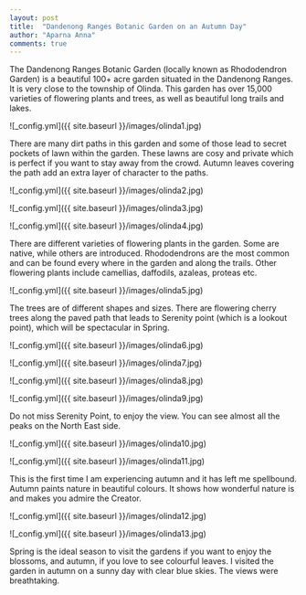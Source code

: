 ```yaml
---
layout: post
title:  "Dandenong Ranges Botanic Garden on an Autumn Day"
author: "Aparna Anna"
comments: true
---
```

The Dandenong Ranges Botanic Garden  (locally known as Rhododendron Garden) is a beautiful 100+ acre garden situated in the Dandenong Ranges. It is very close to the township of Olinda. This garden has over 15,000 varieties of flowering plants and trees, as well as beautiful long trails and lakes. 

![_config.yml]({{ site.baseurl }}/images/olinda1.jpg)

There are many dirt paths in this garden and some of those lead to secret pockets of lawn within the garden. These lawns are cosy and private which is perfect if you want to stay away from the crowd. Autumn leaves covering the path add an extra layer of character to the paths. 

![_config.yml]({{ site.baseurl }}/images/olinda2.jpg)

![_config.yml]({{ site.baseurl }}/images/olinda3.jpg)

![_config.yml]({{ site.baseurl }}/images/olinda4.jpg)

There are different varieties of flowering plants in the garden. Some are native, while others are introduced. Rhododendrons are the most common and can be found every where in the garden and along the trails. Other flowering plants include camellias, daffodils, azaleas, proteas etc. 

![_config.yml]({{ site.baseurl }}/images/olinda5.jpg)

The trees are of different shapes and sizes. There are flowering cherry trees along the paved path that leads to Serenity point (which is a lookout point), which will be spectacular in Spring. 

![_config.yml]({{ site.baseurl }}/images/olinda6.jpg)

![_config.yml]({{ site.baseurl }}/images/olinda7.jpg)

![_config.yml]({{ site.baseurl }}/images/olinda8.jpg)

![_config.yml]({{ site.baseurl }}/images/olinda9.jpg)

Do not miss Serenity Point, to enjoy the view. You can see almost all the peaks on the North East side. 

![_config.yml]({{ site.baseurl }}/images/olinda10.jpg)

![_config.yml]({{ site.baseurl }}/images/olinda11.jpg)

This is the first time I am experiencing autumn and it has left me spellbound. Autumn paints nature in beautiful colours. It shows how wonderful nature is and makes you admire the Creator. 

![_config.yml]({{ site.baseurl }}/images/olinda12.jpg)

![_config.yml]({{ site.baseurl }}/images/olinda13.jpg)

Spring is the ideal season to visit the gardens if you want to enjoy the blossoms, and autumn, if you love to see colourful leaves. I visited the garden in autumn on a sunny day with clear blue skies. The views were breathtaking. 
